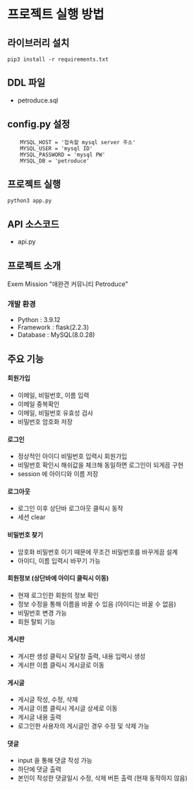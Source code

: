 # 프로젝트 실행 방법

## 라이브러리 설치
```
pip3 install -r requirements.txt
```

## DDL 파일 
- petroduce.sql

## config.py 설정
```
    MYSQL_HOST = '접속할 mysql server 주소'
    MYSQL_USER = 'mysql ID'
    MYSQL_PASSWORD = 'mysql PW'
    MYSQL_DB = 'petroduce'
```

## 프로젝트 실행
```
python3 app.py
```


## API 소스코드
- api.py


## 프로젝트 소개
Exem Mission "애완견 커뮤니티 Petroduce"

### 개발 환경
- Python : 3.9.12
- Framework : flask(2.2.3)
- Database : MySQL(8.0.28)


## 주요 기능

#### 회원가입
- 이메일, 비밀번호, 이름 입력
- 이메일 중복확인
- 이메일, 비밀번호 유효성 검사
- 비밀번호 암호화 저장 

#### 로그인
- 정상적인 아이디 비밀번호 입력시 회원가입 
- 비밀번호 확인시 해쉬값을 체크해 동일하면 로그인이 되게끔 구현
- session 에 아이디와 이름 저장

#### 로그아웃
- 로그인 이후 상단바 로그아웃 클릭시 동작
- 세션 clear

#### 비밀번호 찾기
- 암호화 비밀번호 이기 때문에 무조건 비밀번호를 바꾸게끔 설계
- 아이디, 이름 입력시 바꾸기 가능

#### 회원정보 (상단바에 아이디 클릭시 이동)
- 현재 로그인한 회원의 정보 확인
- 정보 수정을 통해 이름을 바꿀 수 있음 (아이디는 바꿀 수 없음)
- 비밀번호 변경 가능
- 회원 탈퇴 기능 

#### 게시판 
- 게시판 생성 클릭시 모달창 출력, 내용 입력시 생성
- 게시판 이름 클릭시 게시글로 이동

#### 게시글
- 게시글 작성, 수정, 삭제
- 게시글 이름 클릭시 게시글 상세로 이동 
- 게시글 내용 출력
- 로그인한 사용자의 게시글인 경우 수정 및 삭제 가능

#### 댓글
- input 을 통해 댓글 작성 가능 
- 하단에 댓글 출력 
- 본인이 작성한 댓글일시 수정, 삭제 버튼 출력 (현재 동작하지 않음)